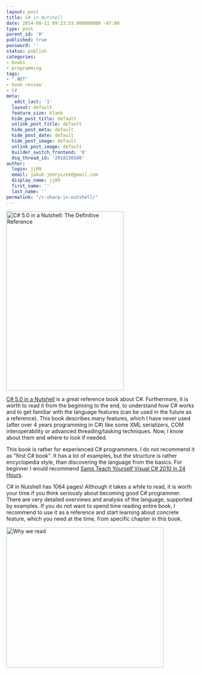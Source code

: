 ```yaml
---
layout: post
title: C# in Nutshell
date: 2014-08-11 09:23:53.000000000 -07:00
type: post
parent_id: '0'
published: true
password: ''
status: publish
categories:
- books
- programming
tags:
- ".NET"
- book review
- C#
meta:
  _edit_last: '1'
  layout: default
  feature_size: blank
  hide_post_title: default
  unlink_post_title: default
  hide_post_meta: default
  hide_post_date: default
  hide_post_image: default
  unlink_post_image: default
  builder_switch_frontend: '0'
  dsq_thread_id: '2918150580'
author:
  login: jj09
  email: jakub.jedryszek@gmail.com
  display_name: jj09
  first_name: ''
  last_name: ''
permalink: "/c-sharp-in-nutshell/"
---
```

<p><img class="aligncenter size-full wp-image-3961" src="{{ site.baseurl }}/assets/2014/08/CSharp5InANutshell.jpg" alt="C# 5.0 in a Nutshell: The Definitive Reference" width="312" height="475" /></p>
<p><a href="https://www.goodreads.com/book/show/13592460-c-5-0-in-a-nutshell">C# 5.0 in a Nutshell</a> is a great reference book about C#. Furthermore, it is worth to read it from the beginning to the end, to understand how C# works and to get familiar with the language features (can be used in the future as a reference). This book describes many features, which I have never used (after over 4 years programming in C#) like some XML serializers, COM interoperability or advanced threading/tasking techniques. Now, I know about them and where to look if needed.</p>
<p>This book is rather for experienced C# programmers. I do not recommend it as "first C# book". It has a lot of examples, but the structure is rather encyclopedia style, than discovering the language from the basics. For beginner I would recommend <a href="http://www.amazon.com/Sams-Teach-Yourself-Visual-Hours/dp/0672331012">Sams Teach Yourself Visual C# 2010 in 24 Hours</a>.</p>
<p>C# in Nutshell has 1064 pages! Although it takes a while to read, it is worth your time if you think seriously about becoming good C# programmer. There are very detailed overviews and analysis of the language, supported by examples. If you do not want to spend time reading entire book, I recommend to use it as a reference and start learning about concrete feature, which you need at the time, from specific chapter in this book.</p>
<p><img class="aligncenter size-full wp-image-3991" src="{{ site.baseurl }}/assets/2014/08/why-we-read.jpg" alt="Why we read" width="418" height="372" /></p>
